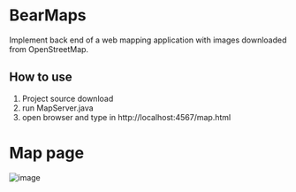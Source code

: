 # BearMaps
Implement back end of a web mapping application with images downloaded from OpenStreetMap.

## How to use
1. Project source download
2. run MapServer.java
3. open browser and type in http://localhost:4567/map.html 

# Map page
![image](https://github.com/KaidiZhang/Map/raw/master/images/pic1.PNG)
